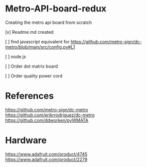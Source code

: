 # Metro-API-board-redux
Creating the metro api board from scratch

[x] Readme.md created

[ ] find javascript equivalent for https://github.com/metro-sign/dc-metro/blob/main/src/config.py#L1

[ ] node.js

[ ] Order dot matrix board

[ ] Order quality power cord

# References
https://github.com/metro-sign/dc-metro
https://github.com/erikrrodriguez/dc-metro
https://github.com/ddworken/pyWMATA

# Hardware
https://www.adafruit.com/product/4745
https://www.adafruit.com/product/2279
